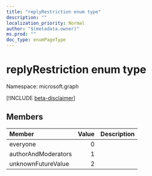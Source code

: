 ```yaml
---
title: "replyRestriction enum type"
description: ""
localization_priority: Normal
author: "$(metadata.owner)"
ms.prod: ""
doc_type: enumPageType
---
```


# replyRestriction enum type

Namespace: microsoft.graph

[!INCLUDE [beta-disclaimer](../../includes/beta-disclaimer.md)]

## Members

| Member              | Value | Description |
| :------------------ | ----: | :---------- |
| everyone            | 0     |             |
| authorAndModerators | 1     |             |
| unknownFutureValue  | 2     |             |
